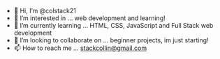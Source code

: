- 👋 Hi, I’m @colstack21
- 👀 I’m interested in ... web development and learning!
- 🌱 I’m currently learning ... HTML, CSS, JavaScript and Full Stack web development
- 💞️ I’m looking to collaborate on ... beginner projects, im just starting!
- 📫 How to reach me ... stackcollin@gmail.com

<!---
colstack21/colstack21 is a ✨ special ✨ repository because its `README.md` (this file) appears on your GitHub profile.
You can click the Preview link to take a look at your changes.
--->
